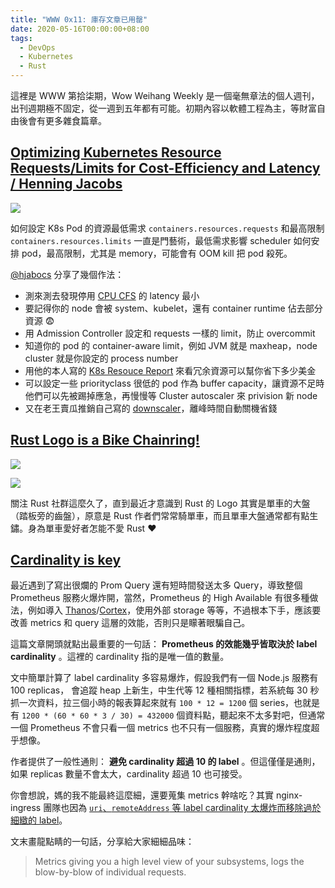 ```yaml
---
title: "WWW 0x11: 庫存文章已用罄"
date: 2020-05-16T00:00:00+08:00
tags:
  - DevOps
  - Kubernetes
  - Rust
---
```


這裡是 WWW 第拾柒期，Wow Weihang Weekly 是一個毫無章法的個人週刊，出刊週期極不固定，從一週到五年都有可能。初期內容以軟體工程為主，等財富自由後會有更多雜食篇章。


## [Optimizing Kubernetes Resource Requests/Limits for Cost-Efficiency and Latency / Henning Jacobs](https://youtu.be/eBChCFD9hfs)

![](https://i.imgur.com/QtqZvXs.png)

如何設定 K8s Pod 的資源最低需求 `containers.resources.requests` 和最高限制 `containers.resources.limits` 一直是門藝術，最低需求影響 scheduler 如何安排 pod，最高限制，尤其是 memory，可能會有 OOM kill 把 pod 殺死。

[@hjabocs](https://github.com/hjacobs) 分享了幾個作法：

- 測來測去發現停用 [CPU CFS](https://en.wikipedia.org/wiki/Completely_Fair_Scheduler) 的 latency 最小
- 要記得你的 node 會被 system、kubelet，還有 container runtime 佔去部分資源 😨
- 用 Admission Controller 設定和 requests 一樣的 limit，防止 overcommit
- 知道你的 pod 的 container-aware limit，例如 JVM 就是 maxheap，node cluster 就是你設定的 process number
- 用他的本人寫的 [K8s Resouce Report](https://github.com/hjacobs/kube-resource-report) 來看冗余資源可以幫你省下多少美金
- 可以設定一些 priorityclass 很低的 pod 作為 buffer capacity，讓資源不足時他們可以先被踢掉應急，再慢慢等 Cluster autoscaler 來 privision 新 node
- 又在老王賣瓜推銷自己寫的 [downscaler](https://github.com/hjacobs/kube-downscaler)，離峰時間自動關機省錢

## [Rust Logo is a Bike Chainring!](https://bugzilla.mozilla.org/show_bug.cgi?id=680521)

[![](https://upload.wikimedia.org/wikipedia/commons/thumb/2/24/Kettenblatt.jpg/128px-Kettenblatt.jpg)](https://commons.wikimedia.org/wiki/File:Kettenblatt.jpg)

![](https://www.rust-lang.org/static/images/rust-logo-blk.svg)

關注 Rust 社群這麼久了，直到最近才意識到 Rust 的 Logo 其實是單車的大盤（踏板旁的齒盤），原意是 Rust 作者們常常騎單車，而且單車大盤通常都有點生鏽。身為單車愛好者怎能不愛 Rust ♥️

## [Cardinality is key](https://www.robustperception.io/cardinality-is-key)

最近遇到了寫出很爛的 Prom Query 還有短時間發送太多 Query，導致整個 Prometheus 服務火爆炸開，當然，Prometheus 的 High Available 有很多種做法，例如導入 [Thanos](https://thanos.io)/[Cortex](https://cortexmetrics.io/)，使用外部 storage 等等，不過根本下手，應該要改善 metrics 和 query 這層的效能，否則只是矇著眼騙自己。

這篇文章開頭就點出最重要的一句話： **Prometheus 的效能幾乎皆取決於 label cardinality** 。這裡的 cardinality 指的是唯一值的數量。

文中簡單計算了 label cardinality 多容易爆炸，假設我們有一個 Node.js 服務有 100 replicas， 會追蹤 heap 上新生，中生代等 12 種相關指標，若系統每 30 秒抓一次資料，拉三個小時的報表算起來就有 `100 * 12 = 1200` 個 series，也就是有 `1200 * (60 * 60 * 3 / 30) = 432000` 個資料點，聽起來不太多對吧，但通常一個 Prometheus 不會只看一個 metrics 也不只有一個服務，真實的爆炸程度超乎想像。

作者提供了一般性通則： **避免 cardinality 超過 10 的 label** 。但這僅僅是通則，如果 replicas 數量不會太大，cardinality 超過 10 也可接受。

你會想說，媽的我不能最終這麼細，還要蒐集 metrics 幹啥吃？其實 nginx-ingress 團隊也因為 [`uri`、`remoteAddress` 等 label cardinality 太爆炸而移除過於細緻的 label](https://github.com/kubernetes/ingress-nginx/pull/2701)。

文末畫龍點睛的一句話，分享給大家細細品味： 

> Metrics giving you a high level view of your subsystems, logs the blow-by-blow of individual requests.
